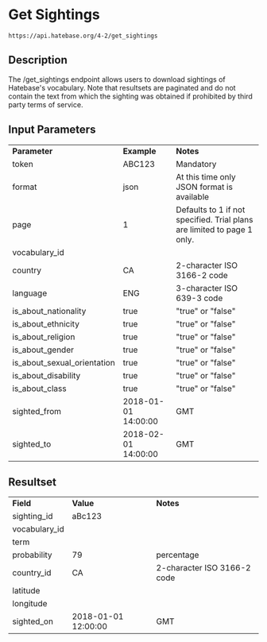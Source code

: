# Get Sightings

~~~
https://api.hatebase.org/4-2/get_sightings
~~~

## Description

The /get_sightings endpoint allows users to download sightings of Hatebase's vocabulary. Note that resultsets are paginated and do not contain the text from which the sighting was obtained if prohibited by third party terms of service.

## Input Parameters

<table>
  <tr>
    <td><b>Parameter</b></td>
    <td><b>Example</b></td>
    <td><b><b>Notes</b></b></td>
  </tr>
  <tr>
    <td>token</td>
    <td>ABC123</td>
    <td>Mandatory</td>
  </tr>
  <tr>
    <td>format</td>
    <td>json</td>
    <td>At this time only JSON format is available</td>
  </tr>
  <tr>
    <td>page</td>
    <td>1</td>
    <td>Defaults to 1 if not specified. Trial plans are limited to page 1 only.</td>
  </tr>
  <tr>
    <td>vocabulary_id</td>
    <td></td>
    <td></td>
  </tr>
  <tr>
    <td>country</td>
    <td>CA</td>
    <td>2-character ISO 3166-2 code</td>
  </tr>
  <tr>
    <td>language</td>
    <td>ENG</td>
    <td>3-character ISO 639-3 code</td>
  </tr>
  <tr>
    <td>is_about_nationality</td>
    <td>true</td>
    <td>"true" or "false"</td>
  </tr>
  <tr>
    <td>is_about_ethnicity</td>
    <td>true</td>
    <td>"true" or "false"</td>
  </tr>
  <tr>
    <td>is_about_religion</td>
    <td>true</td>
    <td>"true" or "false"</td>
  </tr>
  <tr>
    <td>is_about_gender</td>
    <td>true</td>
    <td>"true" or "false"</td>
  </tr>
  <tr>
    <td>is_about_sexual_orientation</td>
    <td>true</td>
    <td>"true" or "false"</td>
  </tr>
  <tr>
    <td>is_about_disability</td>
    <td>true</td>
    <td>"true" or "false"</td>
  </tr>
  <tr>
    <td>is_about_class</td>
    <td>true</td>
    <td>"true" or "false"</td>
  </tr>
  <tr>
    <td>sighted_from</td>
    <td>2018-01-01 14:00:00</td>
    <td>GMT</td>
  </tr>
  <tr>
    <td>sighted_to</td>
    <td>2018-02-01 14:00:00</td>
    <td>GMT</td>
  </tr>
</table>

## Resultset

<table>
  <tr>
    <td><b>Field</b></td>
    <td><b>Value</b></td>
    <td><b><b>Notes</b></b></td>
  </tr>
  <tr>
    <td>sighting_id</td>
    <td>aBc123</td>
    <td></td>
  </tr>
  <tr>
    <td>vocabulary_id</td>
    <td></td>
    <td></td>
  </tr>
  <tr>
    <td>term</td>
    <td></td>
    <td></td>
  </tr>
  <tr>
    <td>probability</td>
    <td>79</td>
    <td>percentage</td>
  </tr>
  <tr>
    <td>country_id</td>
    <td>CA</td>
    <td>2-character ISO 3166-2 code</td>
  </tr>
  <tr>
    <td>latitude</td>
    <td></td>
    <td></td>
  </tr>
  <tr>
    <td>longitude</td>
    <td></td>
    <td></td>
  </tr>
  <tr>
    <td>sighted_on</td>
    <td>2018-01-01 12:00:00</td>
    <td>GMT</td>
  </tr>
</table>
